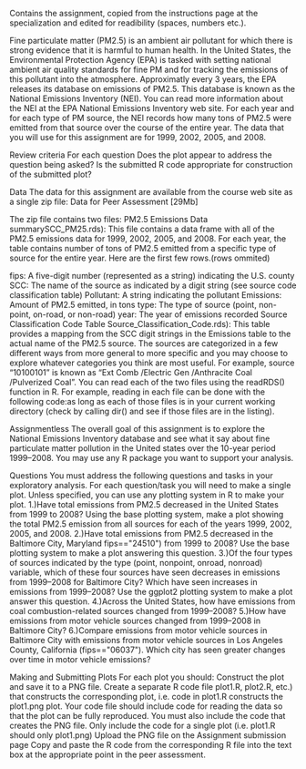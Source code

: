Contains the assignment, copied from the instructions page at the specialization and edited for readibility (spaces, numbers etc.).

Fine particulate matter (PM2.5) is an ambient air pollutant for which there is strong evidence that it is harmful to human health.
In the United States, the Environmental Protection Agency (EPA) is tasked with setting national ambient air quality standards for fine 
PM and for tracking the emissions of this pollutant into the atmosphere. Approximatly every 3 years, the EPA releases its database on 
emissions of PM2.5. This database is known as the National Emissions Inventory (NEI). You can read more information about the NEI at the EPA National Emissions Inventory web site.
For each year and for each type of PM source, the NEI records how many tons of PM2.5 were emitted from that source over the course of 
the entire year. The data that you will use for this assignment are for 1999, 2002, 2005, and 2008.

Review criteria
For each question
Does the plot appear to address the question being asked?
Is the submitted R code appropriate for construction of the submitted plot?

Data
The data for this assignment are available from the course web site as a single zip file:
Data for Peer Assessment [29Mb]

The zip file contains two files:
PM2.5 Emissions Data summarySCC_PM25.rds): This file contains a data frame with all of the PM2.5 emissions data for 1999, 2002, 2005,
and 2008. For each year, the table contains number of tons of PM2.5 emitted from a specific type of source for the entire year.
Here are the first few rows.(rows ommited)

fips: A five-digit number (represented as a string) indicating the U.S. county
SCC: The name of the source as indicated by a digit string (see source code classification table)
Pollutant: A string indicating the pollutant
Emissions: Amount of PM2.5 emitted, in tons
type: The type of source (point, non-point, on-road, or non-road)
year: The year of emissions recorded
Source Classification Code Table 
Source_Classification_Code.rds): This table provides a mapping from the SCC digit strings in the Emissions table to the actual name 
of the PM2.5 source. The sources are categorized in a few different ways from more general to more specific and you may choose to 
explore whatever categories you think are most useful. For example, source “10100101” is known as “Ext Comb /Electric Gen /Anthracite 
Coal /Pulverized Coal”.
You can read each of the two files using the readRDS() function in R. For example, reading in each file can be done with the following 
code:as long as each of those files is in your current working directory (check by calling dir() and see if those files are in the 
listing).

Assignmentless 
The overall goal of this assignment is to explore the National Emissions Inventory database and see what it say about fine particulate 
matter pollution in the United states over the 10-year period 1999–2008. You may use any R package you want to support your analysis.

Questions
You must address the following questions and tasks in your exploratory analysis. For each question/task you will need to make a single 
plot. Unless specified, you can use any plotting system in R to make your plot.
1.)Have total emissions from PM2.5 decreased in the United States from 1999 to 2008? Using the base plotting system, make a plot showing 
the total PM2.5 emission from all sources for each of the years 1999, 2002, 2005, and 2008.
2.)Have total emissions from PM2.5 decreased in the Baltimore City, Maryland fips=="24510") from 1999 to 2008? Use the base plotting 
system to make a plot answering this question.
3.)Of the four types of sources indicated by the type (point, nonpoint, onroad, nonroad) variable, which of these four sources have 
seen decreases in emissions from 1999–2008 for Baltimore City? Which have seen increases in emissions from 1999–2008? Use the ggplot2 
plotting system to make a plot answer this question.
4.)Across the United States, how have emissions from coal combustion-related sources changed from 1999–2008?
5.)How have emissions from motor vehicle sources changed from 1999–2008 in Baltimore City?
6.)Compare emissions from motor vehicle sources in Baltimore City with emissions from motor vehicle sources in Los Angeles County, 
California (fips=="06037"). Which city has seen greater changes over time in motor vehicle emissions?

Making and Submitting Plots
For each plot you should:
Construct the plot and save it to a PNG file.
Create a separate R code file plot1.R, plot2.R, etc.) that constructs the corresponding plot, i.e. code in plot1.R constructs the 
plot1.png plot. Your code file should include code for reading the data so that the plot can be fully reproduced. You must also include
the code that creates the PNG file. Only include the code for a single plot (i.e. plot1.R should only plot1.png)
Upload the PNG file on the Assignment submission page
Copy and paste the R code from the corresponding R file into the text box at the appropriate point in the peer assessment.

